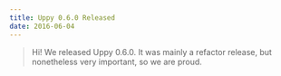 ```yaml
---
title: Uppy 0.6.0 Released
date: 2016-06-04
---
```


> Hi! We released Uppy 0.6.0. It was mainly a refactor release, but nonetheless very important, so we are proud.

<!-- more -->
